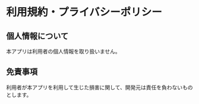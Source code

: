 # 利用規約・プライバシーポリシー

## 個人情報について

本アプリは利用者の個人情報を取り扱いません。

## 免責事項

利用者が本アプリを利用して生じた損害に関して、開発元は責任を負わないものとします。